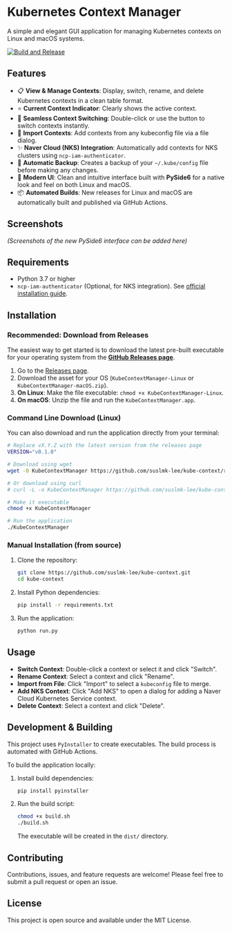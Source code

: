 # Kubernetes Context Manager

A simple and elegant GUI application for managing Kubernetes contexts on Linux and macOS systems.

[![Build and Release](https://github.com/suslmk-lee/kube-context/actions/workflows/build-release.yml/badge.svg)](https://github.com/suslmk-lee/kube-context/actions/workflows/build-release.yml)

## Features

- 📋 **View & Manage Contexts**: Display, switch, rename, and delete Kubernetes contexts in a clean table format.
- ⭐ **Current Context Indicator**: Clearly shows the active context.
- 🔄 **Seamless Context Switching**: Double-click or use the button to switch contexts instantly.
- 📁 **Import Contexts**: Add contexts from any kubeconfig file via a file dialog.
- ✨ **Naver Cloud (NKS) Integration**: Automatically add contexts for NKS clusters using `ncp-iam-authenticator`.
- 💾 **Automatic Backup**: Creates a backup of your `~/.kube/config` file before making any changes.
- 🎨 **Modern UI**: Clean and intuitive interface built with **PySide6** for a native look and feel on both Linux and macOS.
- 📦 **Automated Builds**: New releases for Linux and macOS are automatically built and published via GitHub Actions.

## Screenshots

*(Screenshots of the new PySide6 interface can be added here)*

## Requirements

- Python 3.7 or higher
- `ncp-iam-authenticator` (Optional, for NKS integration). See [official installation guide](https://guide.ncloud-docs.com/docs/k8s-iam-k8s-iam-auth).

## Installation

### Recommended: Download from Releases

The easiest way to get started is to download the latest pre-built executable for your operating system from the [**GitHub Releases page**](https://github.com/suslmk-lee/kube-context/releases/latest).

1.  Go to the [Releases page](https://github.com/suslmk-lee/kube-context/releases/latest).
2.  Download the asset for your OS (`KubeContextManager-Linux` or `KubeContextManager-macOS.zip`).
3.  **On Linux**: Make the file executable: `chmod +x KubeContextManager-Linux`.
4.  **On macOS**: Unzip the file and run the `KubeContextManager.app`.

### Command Line Download (Linux)

You can also download and run the application directly from your terminal:

```bash
# Replace vX.Y.Z with the latest version from the releases page
VERSION="v0.1.0"

# Download using wget
wget -O KubeContextManager https://github.com/suslmk-lee/kube-context/releases/download/${VERSION}/KubeContextManager-Linux

# Or download using curl
# curl -L -o KubeContextManager https://github.com/suslmk-lee/kube-context/releases/download/${VERSION}/KubeContextManager-Linux

# Make it executable
chmod +x KubeContextManager

# Run the application
./KubeContextManager
```

### Manual Installation (from source)

1.  Clone the repository:
    ```bash
    git clone https://github.com/suslmk-lee/kube-context.git
    cd kube-context
    ```

2.  Install Python dependencies:
    ```bash
    pip install -r requirements.txt
    ```

3.  Run the application:
    ```bash
    python run.py
    ```

## Usage

- **Switch Context**: Double-click a context or select it and click "Switch".
- **Rename Context**: Select a context and click "Rename".
- **Import from File**: Click "Import" to select a `kubeconfig` file to merge.
- **Add NKS Context**: Click "Add NKS" to open a dialog for adding a Naver Cloud Kubernetes Service context.
- **Delete Context**: Select a context and click "Delete".

## Development & Building

This project uses `PyInstaller` to create executables. The build process is automated with GitHub Actions.

To build the application locally:

1.  Install build dependencies:
    ```bash
    pip install pyinstaller
    ```

2.  Run the build script:
    ```bash
    chmod +x build.sh
    ./build.sh
    ```
    The executable will be created in the `dist/` directory.

## Contributing

Contributions, issues, and feature requests are welcome! Please feel free to submit a pull request or open an issue.

## License

This project is open source and available under the MIT License.